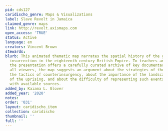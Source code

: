 ```yaml
---
pid: cds127
caridischo_genre: Maps & Visualizations
label: Slave Revolt in Jamaica
claimed_genre: maps
link: http://revolt.axismaps.com
open_access: 'TRUE'
status: Active
language: en
creators: Vincent Brown
stewards: 
blurb: This animated thematic map narrates the spatial history of the greatest slave
  insurrection in the eighteenth century British Empire. To teachers and researchers,
  the presentation offers a carefully curated archive of key documentary evidence.  To
  all viewers, the map suggests an argument about the strategies of the rebels and
  the tactics of counterinsurgency, about the importance of the landscape to the course
  of the uprising, and about the difficulty of representing such events cartographically
  with available sources.
added_by: Kaiama L. Glover
added_year: '2020'
notes: 
order: '031'
layout: caridischo_item
collection: caridischo
thumbnail: ''
full: ''
---
```

